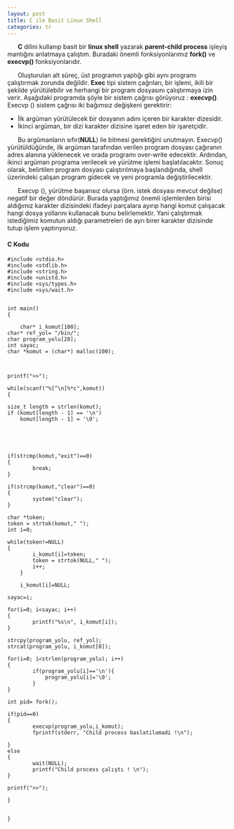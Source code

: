 ```yaml
---
layout: post
title: C ile Basit Linux Shell 
categories: tr
---
```



&nbsp;&nbsp;&nbsp;&nbsp;&nbsp;&nbsp;<strong>C</strong> dilini kullanıp basit bir <strong>linux shell</strong> yazarak <strong>parent-child process</strong> işleyiş mantığını anlatmaya çalıştım. Buradaki önemli fonksiyonlarımız <strong>fork()</strong> ve <strong>execvp()</strong> fonksiyonlarıdır. 

&nbsp;&nbsp;&nbsp;&nbsp;&nbsp;&nbsp;Oluşturulan alt süreç, üst programın yaptığı gibi aynı programı çalıştırmak zorunda değildir. <strong>Exec</strong> tipi sistem çağrıları, bir işlemi, ikili bir şekilde yürütülebilir ve herhangi bir program dosyasını çalıştırmaya izin verir. Aşağıdaki programda şöyle bir sistem çağrısı görüyoruz : <strong>execvp()</strong>.
Execvp () sistem çağrısı iki bağımsız değişkeni gerektirir:

<ul>
<li>İlk argüman yürütülecek bir dosyanın adını içeren bir karakter dizesidir.</li>

<li>İkinci argüman, bir dizi karakter dizisine işaret eden bir işaretçidir. </li>
</ul>

&nbsp;&nbsp;&nbsp;&nbsp;&nbsp;&nbsp;Bu argümanların sıfır(<strong>NULL</strong>) ile bitmesi gerektiğini unutmayın. Execvp() yürütüldüğünde, ilk argüman tarafından verilen program dosyası çağıranın adres alanına yüklenecek ve orada programı over-write edecektir. Ardından, ikinci argüman programa verilecek ve yürütme işlemi başlatılacaktır. Sonuç olarak, belirtilen program dosyası çalıştırılmaya başlandığında, shell üzerindeki  çalışan program gidecek ve yeni programla değiştirilecektir.

&nbsp;&nbsp;&nbsp;&nbsp;&nbsp;&nbsp;Execvp (), yürütme başarısız olursa (örn. istek dosyası mevcut değilse) negatif bir değer döndürür. Burada yaptığımız önemli işlemlerden birisi aldığımız karakter dizisindeki ifadeyi parçalara ayırıp  hangi komut çalışacak hangi dosya yollarını kullanacak bunu belirlemektir. Yani çalıştırmak istediğimiz komutun aldığı parametreleri de ayrı birer karakter dizisinde tutup işlem yaptırıyoruz.

<h4>C Kodu</h4>


	#include <stdio.h>
	#include <stdlib.h>
	#include <string.h>
	#include <unistd.h>
	#include <sys/types.h>
	#include <sys/wait.h>


	int main()
	{

    	char* i_komut[100]; 
	char* ref_yol= "/bin/"; 
	char program_yolu[20];           
	int sayac;			
	char *komut = (char*) malloc(100);  



	printf(">>");          

	while(scanf("%[^\n]%*c",komut)) 
	{

	size_t length = strlen(komut);   	 
	if (komut[length - 1] == '\n')  
        komut[length - 1] = '\0';      





	if(strcmp(komut,"exit")==0)
	{ 
	        break;
	}

	if(strcmp(komut,"clear")==0)
	{ 
	        system("clear");
	}

	char *token;                        
	token = strtok(komut," ");          
	int i=0;                          

	while(token!=NULL)
	{
	        i_komut[i]=token;      
	        token = strtok(NULL," ");
	        i++;
    	}

    	i_komut[i]=NULL;                     

	sayac=i;                           

	for(i=0; i<sayac; i++)
	{
	        printf("%s\n", i_komut[i]);      
	}

	strcpy(program_yolu, ref_yol);         
	strcat(program_yolu, i_komut[0]);      

	for(i=0; i<strlen(program_yolu); i++)
	{     
	        if(program_yolu[i]=='\n'){           
	            program_yolu[i]='\0';           
	        }
	}
  
	int pid= fork();              

	if(pid==0)
	{                       
	        execvp(program_yolu,i_komut);        
	        fprintf(stderr, "Child process baslatilamadi !\n"); 
								
	}
	else
	{                    
	        wait(NULL);          
	        printf("Child process çalıştı ! \n");       
	}

	printf(">>");

	}


	} 



